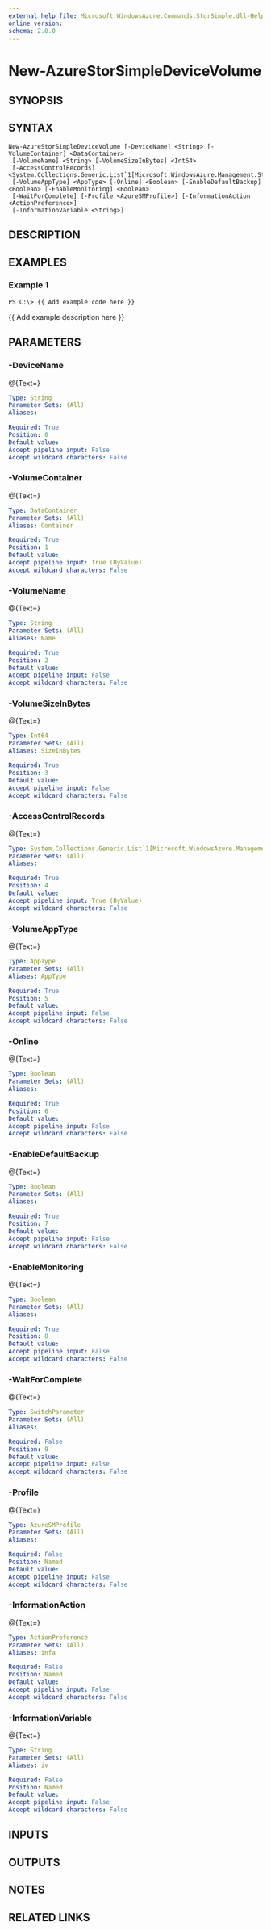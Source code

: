 ```yaml
---
external help file: Microsoft.WindowsAzure.Commands.StorSimple.dll-Help.xml
online version: 
schema: 2.0.0
---
```


# New-AzureStorSimpleDeviceVolume
## SYNOPSIS

## SYNTAX

```
New-AzureStorSimpleDeviceVolume [-DeviceName] <String> [-VolumeContainer] <DataContainer>
 [-VolumeName] <String> [-VolumeSizeInBytes] <Int64>
 [-AccessControlRecords] <System.Collections.Generic.List`1[Microsoft.WindowsAzure.Management.StorSimple.Models.AccessControlRecord]>
 [-VolumeAppType] <AppType> [-Online] <Boolean> [-EnableDefaultBackup] <Boolean> [-EnableMonitoring] <Boolean>
 [-WaitForComplete] [-Profile <AzureSMProfile>] [-InformationAction <ActionPreference>]
 [-InformationVariable <String>]
```

## DESCRIPTION

## EXAMPLES

### Example 1
```
PS C:\> {{ Add example code here }}
```

{{ Add example description here }}

## PARAMETERS

### -DeviceName
@{Text=}

```yaml
Type: String
Parameter Sets: (All)
Aliases: 

Required: True
Position: 0
Default value: 
Accept pipeline input: False
Accept wildcard characters: False
```

### -VolumeContainer
@{Text=}

```yaml
Type: DataContainer
Parameter Sets: (All)
Aliases: Container

Required: True
Position: 1
Default value: 
Accept pipeline input: True (ByValue)
Accept wildcard characters: False
```

### -VolumeName
@{Text=}

```yaml
Type: String
Parameter Sets: (All)
Aliases: Name

Required: True
Position: 2
Default value: 
Accept pipeline input: False
Accept wildcard characters: False
```

### -VolumeSizeInBytes
@{Text=}

```yaml
Type: Int64
Parameter Sets: (All)
Aliases: SizeInBytes

Required: True
Position: 3
Default value: 
Accept pipeline input: False
Accept wildcard characters: False
```

### -AccessControlRecords
@{Text=}

```yaml
Type: System.Collections.Generic.List`1[Microsoft.WindowsAzure.Management.StorSimple.Models.AccessControlRecord]
Parameter Sets: (All)
Aliases: 

Required: True
Position: 4
Default value: 
Accept pipeline input: True (ByValue)
Accept wildcard characters: False
```

### -VolumeAppType
@{Text=}

```yaml
Type: AppType
Parameter Sets: (All)
Aliases: AppType

Required: True
Position: 5
Default value: 
Accept pipeline input: False
Accept wildcard characters: False
```

### -Online
@{Text=}

```yaml
Type: Boolean
Parameter Sets: (All)
Aliases: 

Required: True
Position: 6
Default value: 
Accept pipeline input: False
Accept wildcard characters: False
```

### -EnableDefaultBackup
@{Text=}

```yaml
Type: Boolean
Parameter Sets: (All)
Aliases: 

Required: True
Position: 7
Default value: 
Accept pipeline input: False
Accept wildcard characters: False
```

### -EnableMonitoring
@{Text=}

```yaml
Type: Boolean
Parameter Sets: (All)
Aliases: 

Required: True
Position: 8
Default value: 
Accept pipeline input: False
Accept wildcard characters: False
```

### -WaitForComplete
@{Text=}

```yaml
Type: SwitchParameter
Parameter Sets: (All)
Aliases: 

Required: False
Position: 9
Default value: 
Accept pipeline input: False
Accept wildcard characters: False
```

### -Profile
@{Text=}

```yaml
Type: AzureSMProfile
Parameter Sets: (All)
Aliases: 

Required: False
Position: Named
Default value: 
Accept pipeline input: False
Accept wildcard characters: False
```

### -InformationAction
@{Text=}

```yaml
Type: ActionPreference
Parameter Sets: (All)
Aliases: infa

Required: False
Position: Named
Default value: 
Accept pipeline input: False
Accept wildcard characters: False
```

### -InformationVariable
@{Text=}

```yaml
Type: String
Parameter Sets: (All)
Aliases: iv

Required: False
Position: Named
Default value: 
Accept pipeline input: False
Accept wildcard characters: False
```

## INPUTS

## OUTPUTS

## NOTES

## RELATED LINKS

